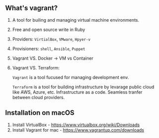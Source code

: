 ## What's vagrant?

1. A tool for builing and managing virtual machine environments. 
2. Free and open source write in Ruby 
3. Providers: `VirtialBox`, `VMware`, `Hpyer-v`
4. Provisioners: `shell`, `Ansible`, `Puppet`
5. Vagrant VS. Docker -> VM vs Container
6. Vagrant VS. Terraform:
    
    `Vagrant` is a tool fucused for managing development env.
    
    `Terraform` is a tool for building infrastructure by levarage public cloud like AWS, Azure, etc. Infrastructure as a code. Seamless tranfer between cloud providers. 


## Installation on macOS

1. Install VirtualBox - https://www.virtualbox.org/wiki/Downloads
2. Install Vagrant for mac - https://www.vagrantup.com/downloads

